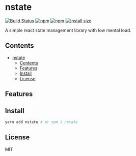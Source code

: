 # nstate

[![Build Status](https://travis-ci.org/zaaack/nstate.svg?branch=master)](https://travis-ci.org/zaaack/nstate) [![npm](https://img.shields.io/npm/v/nstate.svg)](https://www.npmjs.com/package/nstate) [![npm](https://img.shields.io/npm/dm/nstate.svg)](https://www.npmjs.com/package/nstate) [![install size](https://packagephobia.now.sh/badge?p=nstate)](https://packagephobia.now.sh/result?p=nstate)

A simple react state management library with low mental load.

## Contents

- [nstate](#nstate)
  - [Contents](#contents)
  - [Features](#features)
  - [Install](#install)
  - [License](#license)

## Features


## Install

```sh
yarn add nstate # or npm i nstate
```



## License

MIT
